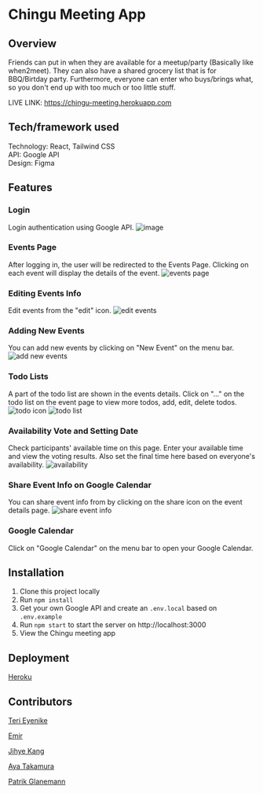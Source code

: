 # Chingu Meeting App

## Overview
Friends can put in when they are available for a meetup/party (Basically like when2meet). They can also have a shared grocery list that is for BBQ/Birtday party.
Furthermore, everyone can enter who buys/brings what, so you don't end up with too much or too little stuff.

LIVE LINK: https://chingu-meeting.herokuapp.com

## Tech/framework used
Technology: React, Tailwind CSS<br>
API: Google API<br>
Design: Figma

## Features

### Login
Login authentication using Google API.
![image](https://user-images.githubusercontent.com/82935527/142176642-a4dce064-a15a-45cd-8b6b-31664e39507c.png)

### Events Page
After logging in, the user will be redirected to the Events Page. Clicking on each event will display the details of the event.
![events page](https://user-images.githubusercontent.com/82935527/142185944-fec7381c-3dda-4842-8557-8b9bf024478c.png)

### Editing Events Info
Edit events from the "edit" icon. 
![edit events](https://user-images.githubusercontent.com/82935527/142187487-040a8893-d66a-4307-8276-7dcf15229aba.png)

### Adding New Events
You can add new events by clicking on "New Event" on the menu bar.
![add new events](https://user-images.githubusercontent.com/82935527/142186133-d5a3af40-b87b-48f5-9031-6d3f77ce2862.png)

### Todo Lists
A part of the todo list are shown in the events details. Click on "..." on the todo list on the event page to view more todos, add, edit, delete todos.
![todo icon](https://user-images.githubusercontent.com/82935527/142186446-2befa378-8fb4-4a6f-a651-66f2ba6280a2.png)
![todo list](https://user-images.githubusercontent.com/82935527/142186464-7e9ec10d-2dbf-4119-b1eb-8c12ae741f92.png)

### Availability Vote and Setting Date
Check participants' available time on this page. Enter your available time and view the voting results. Also set the final time here based on everyone's availability. 
![availability](https://user-images.githubusercontent.com/82935527/142187105-f3fa1c65-e6da-4c9e-adff-753c993cd06c.png)

### Share Event Info on Google Calendar
You can share event info from by clicking on the share icon on the event details page.
![share event info](https://user-images.githubusercontent.com/82935527/142186710-80d81d01-7c16-4182-8a95-d91ca32052af.png)

### Google Calendar
Click on "Google Calendar" on the menu bar to open your Google Calendar. 

## Installation
1. Clone this project locally
2. Run `npm install`
3. Get your own Google API and create an `.env.local` based on `.env.example`
4. Run `npm start` to start the server on http://localhost:3000
5. View the Chingu meeting app

## Deployment
[Heroku](https://dashboard.heroku.com/)

## Contributors
[Teri Eyenike](https://github.com/terieyenike)

[Emir](https://github.com/themythia)

[Jihye Kang](https://github.com/bonniekang)

[Aya Takamura](https://github.com/ayarmkt)

[Patrik Glanemann](https://github.com/patrikglanemann)
